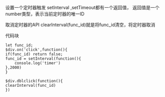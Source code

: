设置一个定时器触发
setInterval ,setTimeout都有一个返回值，
返回值是一个number类型，表示当前定时器的唯一ID

取消定时器的API
clearInterval(func_id)就是将func_id清空，将定时器取消

代码块
```
let func_id;
$div.on('click',function(){
if(func_id) return false;
func_id = setInterval(function(){
	console.log('timer')
},2000)
}

$div.dblclick(function(){
clearInterval(func_id)
})
```

